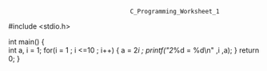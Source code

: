                                       C_Programming_Worksheet_1
  #include <stdio.h>

int main()
{  
    int a, i = 1;
    for(i = 1 ; i <=10 ; i++)
    {
        a  = 2*i ;
        printf("2*%d = %d\n" ,i ,a);
    }
    return 0;
}
